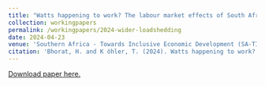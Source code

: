 ```yaml
---
title: "Watts happening to work? The labour market effects of South Africa’s electricity crisis"
collection: workingpapers
permalink: /workingpapers/2024-wider-loadshedding
date: 2024-04-23
venue: 'Southern Africa - Towards Inclusive Economic Development (SA-TIED) / WIDER Working Paper 2024/20'
citation: 'Bhorat, H. and K ̈ohler, T. (2024). Watts happening to work? The labour market effects of South Africa’s electricity crisis. Southern Africa - Towards Inclusive Economic Development (SA-TIED) Working Paper 227 / WIDER Working Paper  2024/20. Helsinki: UNU-WIDER.'
---
```

[Download paper here.](https://www.wider.unu.edu/sites/default/files/Publications/Working-paper/PDF/wp2024-20-labour-market-effects-South-Africa-electricity-crisis.pdf)



